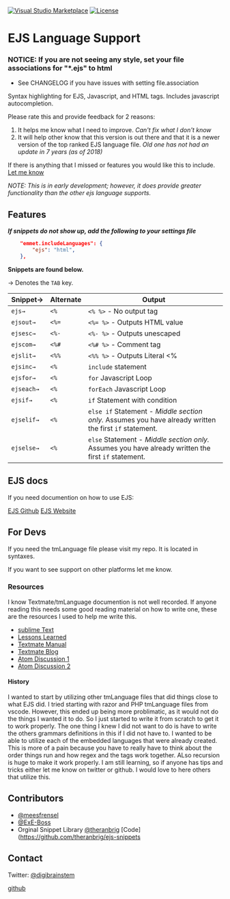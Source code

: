 [![Visual&nbsp;Studio Marketplace](https://img.shields.io/visual-studio-marketplace/v/DigitalBrainstem.javascript-ejs-support.svg?label=Visual%20Studio%20Marketplace)](https://marketplace.visualstudio.com/items?itemName=DigitalBrainstem.javascript-ejs-support)
[![License](https://img.shields.io/github/license/Digitalbrainstem/ejs-grammar.svg)](https://github.com/Digitalbrainstem/ejs-grammar/blob/master/LICENSE)

# EJS Language Support #

### NOTICE: If you are not seeing any style, set your file associations for "*.ejs" to html ###

- See CHANGELOG if you have issues with setting file.association

Syntax highlighting for EJS, Javascript, and HTML tags. Includes javascript autocompletion.

Please rate this and provide feedback for 2 reasons:

1. It helps me know what I need to improve. *Can't fix what I don't know*
2. It will help other know that this version is out there and that it is a newer version of the top ranked EJS language file. *Old one has not had an update in 7 years (as of 2018)*

If there is anything that I missed or features you would like this to include. [Let me know](https://github.com/Digitalbrainstem/ejs-grammar/issues)

*NOTE: This is in early development; however, it does provide greater functionality than the other ejs language supports.*

## Features

***If snippets do not show up, add the following to your settings file***

```json
    "emmet.includeLanguages": {
        "ejs": "html",
    },
```

**Snippets are found below.**

→ Denotes the `TAB` key.

| Snippet→   | Alternate  | Output                                                                                                  |
| ---------- | --------   | ------------------------------------------------------------------------------------------------------- |
| `ejs→`     | `<%`       | `<% %>` - No output tag                                                                                 |
| `ejsout→`  | `<%=`      | `<%= %>` - Outputs HTML value                                                                           |
| `ejsesc→`  | `<%-`      | `<%- %>` - Outputs unescaped                                                                            |
| `ejscom→`  | `<%#`      | `<%# %>` - Comment tag                                                                                  |
| `ejslit→`  | `<%%`      | `<%% %>` - Outputs Literal <%                                                                           |
| `ejsinc→`  | `<%`       | `include` statement                                                                                       |
| `ejsfor→`  | `<%`       | `for` Javascript Loop                                                                                             |
| `ejseach→` | `<%`       | `forEach` Javascript Loop                                                                                     |
| `ejsif→`   | `<%`       | `if` Statement with condition                                                                                     |
| `ejselif→` | `<%`       | `else if` Statement - *Middle section only.* Assumes you have already written the first `if` statement. |
| `ejselse→` | `<%`       | `else` Statement - *Middle section only.* Assumes you have already written the first `if` statement.    |

## EJS docs ##

If you need documention on how to use EJS:

[EJS Github](https://github.com/mde/ejs)
[EJS Website](https://ejs.co/)

## For Devs ##

If you need the tmLanguage file please visit my repo. It is located in syntaxes.

If you want to see support on other platforms let me know.

### Resources ###

I know Textmate/tmLanguage documention is not well recorded. If anyone reading this needs some good reading material on how to write one, these are the resources I used to help me write this.

+ [sublime Text](https://www.sublimetext.com/docs/3/scope_naming.html)
+ [Lessons Learned](https://www.apeth.com/nonblog/stories/textmatebundle.html)
+ [Textmate Manual](https://macromates.com/manual/en/language_grammars#language_grammars)
+ [Textmate Blog](https://blog.macromates.com/2005/language-grammars/)
+ [Atom Discussion 1](https://discuss.atom.io/t/first-steps-to-build-a-language-highlight/12047/5)
+ [Atom Discussion 2](https://discuss.atom.io/t/syntax-theme-nested-elements-recursivity-for-pattern/36536/5)

#### History ####

I wanted to start by utilizing other tmLanguage files that did things close to what EJS did. I tried starting with razor and PHP tmLanguage files from vscode. However, this ended up being more problimatic, as it would not do the things I wanted it to do. So I just started to write it from scratch to get it to work properly. The one thing I knew I did not want to do is have to write the others grammars definitions in this if I did not have to. I wanted to be able to utilize each of the embedded languages that were already created. This is more of a pain because you have to really have to think about the order things run and how regex and the tags work together. ALso recursion is huge to make it work properly. I am still learning, so if anyone has tips and tricks either let me know on twitter or github. I would love to here others that utilize this.

## Contributors ##

+ [@meesfrensel](https://github.com/meesfrensel)
+ [@ExE-Boss](https://github.com/ExE-Boss)
+ Orginal Snippet Library [@theranbrig](https://github.com/theranbrig) [Code](https://github.com/theranbrig/ejs-snippets

## Contact ##

Twitter: [@digibrainstem](https://twitter.com/digibrainstem)

[github](https://github.com/DigitalBrainstem/ejs-grammar)
